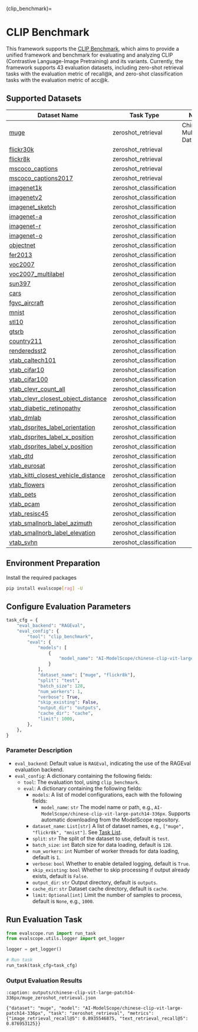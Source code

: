 (clip_benchmark)=

# CLIP Benchmark

This framework supports the [CLIP Benchmark](https://github.com/LAION-AI/CLIP_benchmark), which aims to provide a unified framework and benchmark for evaluating and analyzing CLIP (Contrastive Language-Image Pretraining) and its variants. Currently, the framework supports 43 evaluation datasets, including zero-shot retrieval tasks with the evaluation metric of recall@k, and zero-shot classification tasks with the evaluation metric of acc@k.

## Supported Datasets

| Dataset Name                                                                                                   | Task Type              | Notes                      |
|---------------------------------------------------------------------------------------------------------------|------------------------|----------------------------|
| [muge](https://modelscope.cn/datasets/clip-benchmark/muge/)                                                   | zeroshot_retrieval     | Chinese Multimodal Dataset |
| [flickr30k](https://modelscope.cn/datasets/clip-benchmark/flickr30k/)                                         | zeroshot_retrieval     |                            |
| [flickr8k](https://modelscope.cn/datasets/clip-benchmark/flickr8k/)                                           | zeroshot_retrieval     |                            |
| [mscoco_captions](https://modelscope.cn/datasets/clip-benchmark/mscoco_captions/)                             | zeroshot_retrieval     |                            |
| [mscoco_captions2017](https://modelscope.cn/datasets/clip-benchmark/mscoco_captions2017/)                     | zeroshot_retrieval     |                            |
| [imagenet1k](https://modelscope.cn/datasets/clip-benchmark/imagenet1k/)                                       | zeroshot_classification|                            |
| [imagenetv2](https://modelscope.cn/datasets/clip-benchmark/imagenetv2/)                                       | zeroshot_classification|                            |
| [imagenet_sketch](https://modelscope.cn/datasets/clip-benchmark/imagenet_sketch/)                             | zeroshot_classification|                            |
| [imagenet-a](https://modelscope.cn/datasets/clip-benchmark/imagenet-a/)                                       | zeroshot_classification|                            |
| [imagenet-r](https://modelscope.cn/datasets/clip-benchmark/imagenet-r/)                                       | zeroshot_classification|                            |
| [imagenet-o](https://modelscope.cn/datasets/clip-benchmark/imagenet-o/)                                       | zeroshot_classification|                            |
| [objectnet](https://modelscope.cn/datasets/clip-benchmark/objectnet/)                                         | zeroshot_classification|                            |
| [fer2013](https://modelscope.cn/datasets/clip-benchmark/fer2013/)                                             | zeroshot_classification|                            |
| [voc2007](https://modelscope.cn/datasets/clip-benchmark/voc2007/)                                             | zeroshot_classification|                            |
| [voc2007_multilabel](https://modelscope.cn/datasets/clip-benchmark/voc2007_multilabel/)                       | zeroshot_classification|                            |
| [sun397](https://modelscope.cn/datasets/clip-benchmark/sun397/)                                               | zeroshot_classification|                            |
| [cars](https://modelscope.cn/datasets/clip-benchmark/cars/)                                                   | zeroshot_classification|                            |
| [fgvc_aircraft](https://modelscope.cn/datasets/clip-benchmark/fgvc_aircraft/)                                 | zeroshot_classification|                            |
| [mnist](https://modelscope.cn/datasets/clip-benchmark/mnist/)                                                 | zeroshot_classification|                            |
| [stl10](https://modelscope.cn/datasets/clip-benchmark/stl10/)                                                 | zeroshot_classification|                            |
| [gtsrb](https://modelscope.cn/datasets/clip-benchmark/gtsrb/)                                                 | zeroshot_classification|                            |
| [country211](https://modelscope.cn/datasets/clip-benchmark/country211/)                                       | zeroshot_classification|                            |
| [renderedsst2](https://modelscope.cn/datasets/clip-benchmark/renderedsst2/)                                   | zeroshot_classification|                            |
| [vtab_caltech101](https://modelscope.cn/datasets/clip-benchmark/vtab_caltech101/)                             | zeroshot_classification|                            |
| [vtab_cifar10](https://modelscope.cn/datasets/clip-benchmark/vtab_cifar10/)                                   | zeroshot_classification|                            |
| [vtab_cifar100](https://modelscope.cn/datasets/clip-benchmark/vtab_cifar100/)                                 | zeroshot_classification|                            |
| [vtab_clevr_count_all](https://modelscope.cn/datasets/clip-benchmark/vtab_clevr_count_all/)                   | zeroshot_classification|                            |
| [vtab_clevr_closest_object_distance](https://modelscope.cn/datasets/clip-benchmark/vtab_clevr_closest_object_distance/) | zeroshot_classification|                            |
| [vtab_diabetic_retinopathy](https://modelscope.cn/datasets/clip-benchmark/vtab_diabetic_retinopathy/)         | zeroshot_classification|                            |
| [vtab_dmlab](https://modelscope.cn/datasets/clip-benchmark/vtab_dmlab/)                                       | zeroshot_classification|                            |
| [vtab_dsprites_label_orientation](https://modelscope.cn/datasets/clip-benchmark/vtab_dsprites_label_orientation/) | zeroshot_classification|                            |
| [vtab_dsprites_label_x_position](https://modelscope.cn/datasets/clip-benchmark/vtab_dsprites_label_x_position/) | zeroshot_classification|                            |
| [vtab_dsprites_label_y_position](https://modelscope.cn/datasets/clip-benchmark/vtab_dsprites_label_y_position/) | zeroshot_classification|                            |
| [vtab_dtd](https://modelscope.cn/datasets/clip-benchmark/vtab_dtd/)                                           | zeroshot_classification|                            |
| [vtab_eurosat](https://modelscope.cn/datasets/clip-benchmark/vtab_eurosat/)                                   | zeroshot_classification|                            |
| [vtab_kitti_closest_vehicle_distance](https://modelscope.cn/datasets/clip-benchmark/vtab_kitti_closest_vehicle_distance/) | zeroshot_classification|                            |
| [vtab_flowers](https://modelscope.cn/datasets/clip-benchmark/vtab_flowers/)                                   | zeroshot_classification|                            |
| [vtab_pets](https://modelscope.cn/datasets/clip-benchmark/vtab_pets/)                                         | zeroshot_classification|                            |
| [vtab_pcam](https://modelscope.cn/datasets/clip-benchmark/vtab_pcam/)                                         | zeroshot_classification|                            |
| [vtab_resisc45](https://modelscope.cn/datasets/clip-benchmark/vtab_resisc45/)                                 | zeroshot_classification|                            |
| [vtab_smallnorb_label_azimuth](https://modelscope.cn/datasets/clip-benchmark/vtab_smallnorb_label_azimuth/)   | zeroshot_classification|                            |
| [vtab_smallnorb_label_elevation](https://modelscope.cn/datasets/clip-benchmark/vtab_smallnorb_label_elevation/) | zeroshot_classification|                            |
| [vtab_svhn](https://modelscope.cn/datasets/clip-benchmark/vtab_svhn/)                                         | zeroshot_classification|                            |

## Environment Preparation

Install the required packages
```bash
pip install evalscope[rag] -U
```

## Configure Evaluation Parameters

```python
task_cfg = {
    "eval_backend": "RAGEval",
    "eval_config": {
        "tool": "clip_benchmark",
        "eval": {
            "models": [
                {
                    "model_name": "AI-ModelScope/chinese-clip-vit-large-patch14-336px",
                }
            ],
            "dataset_name": ["muge", "flickr8k"],
            "split": "test",
            "batch_size": 128,
            "num_workers": 1,
            "verbose": True,
            "skip_existing": False,
            "output_dir": "outputs",
            "cache_dir": "cache",
            "limit": 1000,
        },
    },
}
```

### Parameter Description
- `eval_backend`: Default value is `RAGEval`, indicating the use of the RAGEval evaluation backend.
- `eval_config`: A dictionary containing the following fields:
    - `tool`: The evaluation tool, using `clip_benchmark`.
    - `eval`: A dictionary containing the following fields:
        - `models`: A list of model configurations, each with the following fields:
            - `model_name`: `str` The model name or path, e.g., `AI-ModelScope/chinese-clip-vit-large-patch14-336px`. Supports automatic downloading from the ModelScope repository.
        - `dataset_name`: `List[str]` A list of dataset names, e.g., `["muge", "flickr8k", "mnist"]`. See [Task List](#supported-datasets).
        - `split`: `str` The split of the dataset to use, default is `test`.
        - `batch_size`: `int` Batch size for data loading, default is `128`.
        - `num_workers`: `int` Number of worker threads for data loading, default is `1`.
        - `verbose`: `bool` Whether to enable detailed logging, default is `True`.
        - `skip_existing`: `bool` Whether to skip processing if output already exists, default is `False`.
        - `output_dir`: `str` Output directory, default is `outputs`.
        - `cache_dir`: `str` Dataset cache directory, default is `cache`.
        - `limit`: `Optional[int]` Limit the number of samples to process, default is `None`, e.g., `1000`.

## Run Evaluation Task

```python
from evalscope.run import run_task
from evalscope.utils.logger import get_logger

logger = get_logger()

# Run task
run_task(task_cfg=task_cfg) 
```

### Output Evaluation Results

```{code-block} json
:caption: outputs/chinese-clip-vit-large-patch14-336px/muge_zeroshot_retrieval.json

{"dataset": "muge", "model": "AI-ModelScope/chinese-clip-vit-large-patch14-336px", "task": "zeroshot_retrieval", "metrics": {"image_retrieval_recall@5": 0.8935546875, "text_retrieval_recall@5": 0.876953125}}
```